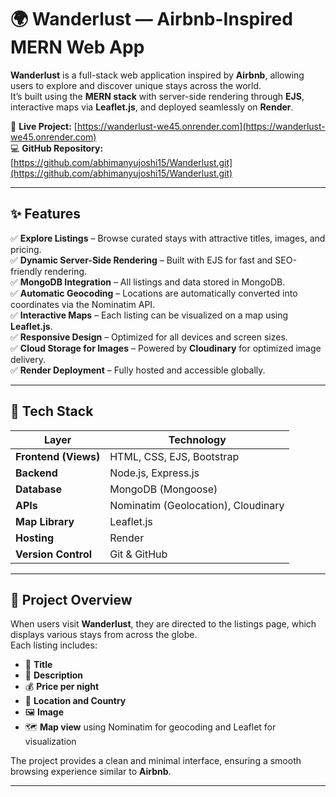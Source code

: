 # 🌍 Wanderlust — Airbnb-Inspired MERN Web App

**Wanderlust** is a full-stack web application inspired by **Airbnb**, allowing users to explore and discover unique stays across the world.  
It’s built using the **MERN stack** with server-side rendering through **EJS**, interactive maps via **Leaflet.js**, and deployed seamlessly on **Render**.

🔗 **Live Project:** [https://wanderlust-we45.onrender.com](https://wanderlust-we45.onrender.com)  
💻 **GitHub Repository:** [https://github.com/abhimanyujoshi15/Wanderlust.git](https://github.com/abhimanyujoshi15/Wanderlust.git)

---

## ✨ Features

✅ **Explore Listings** – Browse curated stays with attractive titles, images, and pricing.  
✅ **Dynamic Server-Side Rendering** – Built with EJS for fast and SEO-friendly rendering.  
✅ **MongoDB Integration** – All listings and data stored in MongoDB.  
✅ **Automatic Geocoding** – Locations are automatically converted into coordinates via the Nominatim API.  
✅ **Interactive Maps** – Each listing can be visualized on a map using **Leaflet.js**.  
✅ **Responsive Design** – Optimized for all devices and screen sizes.  
✅ **Cloud Storage for Images** – Powered by **Cloudinary** for optimized image delivery.  
✅ **Render Deployment** – Fully hosted and accessible globally.

---

## 🧱 Tech Stack

| Layer | Technology |
|-------|-------------|
| **Frontend (Views)** | HTML, CSS, EJS, Bootstrap |
| **Backend** | Node.js, Express.js |
| **Database** | MongoDB (Mongoose) |
| **APIs** | Nominatim (Geolocation), Cloudinary |
| **Map Library** | Leaflet.js |
| **Hosting** | Render |
| **Version Control** | Git & GitHub |

---
## 🧠 Project Overview

When users visit **Wanderlust**, they are directed to the listings page, which displays various stays from across the globe.  
Each listing includes:

- 🏡 **Title**  
- 💬 **Description**  
- 💰 **Price per night**  
- 📍 **Location and Country**  
- 🖼️ **Image**  
- 🗺️ **Map view** using Nominatim for geocoding and Leaflet for visualization  

The project provides a clean and minimal interface, ensuring a smooth browsing experience similar to **Airbnb**.

---


